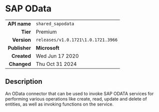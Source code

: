 # SAP OData
| | |
|-:|-|
|**API name**|`shared_sapodata`|
|**Tier**|Premium|
|**Version**|`releases/v1.0.1721\1.0.1721.3966`|
|**Publisher**|**Microsoft**|
|**Created**|Wed Jun 17 2020|
|**Changed**|Thu Oct 31 2024|

## Description
An OData connector that can be used to invoke SAP ODATA services for performing various operations like create, read, update and delete of entities, as well as invoking functions on the service.
